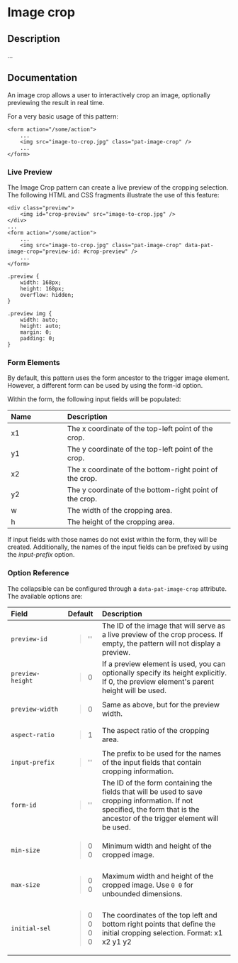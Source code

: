 # Image crop

## Description
…

## Documentation

An image crop allows a user to interactively crop an image, optionally
previewing the result in real time.

For a very basic usage of this pattern:

    <form action="/some/action">
        ...
        <img src="image-to-crop.jpg" class="pat-image-crop" />
        ...
    </form>

### Live Preview

The Image Crop pattern can create a live preview of the cropping
selection. The following HTML and CSS fragments illustrate the use of
this feature:

    <div class="preview">
        <img id="crop-preview" src="image-to-crop.jpg" />
    </div>
    ...
    <form action="/some/action">
        ...
        <img src="image-to-crop.jpg" class="pat-image-crop" data-pat-image-crop="preview-id: #crop-preview" />
        ...
    </form>

    .preview {
        width: 168px;
        height: 168px;
        overflow: hidden;
    }

    .preview img {
        width: auto;
        height: auto;
        margin: 0;
        padding: 0;
    }

### Form Elements

By default, this pattern uses the form ancestor to the trigger image
element. However, a different form can be used by using the form-id
option.

Within the form, the following input fields will be populated:

<table>
<col width="25%" />
<col width="74%" />
<thead>
<tr class="header">
<th align="left">Name</th>
<th align="left">Description</th>
</tr>
</thead>
<tbody>
<tr class="odd">
<td align="left">x1</td>
<td align="left">The x coordinate of the top-left point of the crop.</td>
</tr>
<tr class="even">
<td align="left">y1</td>
<td align="left">The y coordinate of the top-left point of the crop.</td>
</tr>
<tr class="odd">
<td align="left">x2</td>
<td align="left">The x coordinate of the bottom-right point of the crop.</td>
</tr>
<tr class="even">
<td align="left">y2</td>
<td align="left">The y coordinate of the bottom-right point of the crop.</td>
</tr>
<tr class="odd">
<td align="left">w</td>
<td align="left">The width of the cropping area.</td>
</tr>
<tr class="even">
<td align="left">h</td>
<td align="left">The height of the cropping area.</td>
</tr>
</tbody>
</table>

If input fields with those names do not exist within the form, they will
be created. Additionally, the names of the input fields can be prefixed
by using the *input-prefix* option.

### Option Reference

The collapsible can be configured through a `data-pat-image-crop`
attribute. The available options are:

<table>
<col width="25%" />
<col width="15%" />
<col width="58%" />
<thead>
<tr class="header">
<th align="left">Field</th>
<th align="left">Default</th>
<th align="left">Description</th>
</tr>
</thead>
<tbody>
<tr class="odd">
<td align="left"><code>preview-id</code></td>
<td align="left"><blockquote>
<p>''</p>
</blockquote></td>
<td align="left">The ID of the image that will serve as a live preview of the crop process. If empty, the pattern will not display a preview.</td>
</tr>
<tr class="even">
<td align="left"><code>preview-height</code></td>
<td align="left"><blockquote>
<p>0</p>
</blockquote></td>
<td align="left">If a preview element is used, you can optionally specify its height explicitly. If 0, the preview element's parent height will be used.</td>
</tr>
<tr class="odd">
<td align="left"><code>preview-width</code></td>
<td align="left"><blockquote>
<p>0</p>
</blockquote></td>
<td align="left">Same as above, but for the preview width.</td>
</tr>
<tr class="even">
<td align="left"><code>aspect-ratio</code></td>
<td align="left"><blockquote>
<p>1</p>
</blockquote></td>
<td align="left">The aspect ratio of the cropping area.</td>
</tr>
<tr class="odd">
<td align="left"><code>input-prefix</code></td>
<td align="left"><blockquote>
<p>''</p>
</blockquote></td>
<td align="left">The prefix to be used for the names of the input fields that contain cropping information.</td>
</tr>
<tr class="even">
<td align="left"><code>form-id</code></td>
<td align="left"><blockquote>
<p>''</p>
</blockquote></td>
<td align="left">The ID of the form containing the fields that will be used to save cropping information. If not specified, the form that is the ancestor of the trigger element will be used.</td>
</tr>
<tr class="odd">
<td align="left"><code>min-size</code></td>
<td align="left"><blockquote>
<p>0 0</p>
</blockquote></td>
<td align="left">Minimum width and height of the cropped image.</td>
</tr>
<tr class="even">
<td align="left"><code>max-size</code></td>
<td align="left"><blockquote>
<p>0 0</p>
</blockquote></td>
<td align="left">Maximum width and height of the cropped image. Use <code>0 0</code> for unbounded dimensions.</td>
</tr>
<tr class="odd">
<td align="left"><code>initial-sel</code></td>
<td align="left"><blockquote>
<p>0 0 0 0</p>
</blockquote></td>
<td align="left">The coordinates of the top left and bottom right points that define the initial cropping selection. Format: x1 x2 y1 y2</td>
</tr>
</tbody>
</table>
